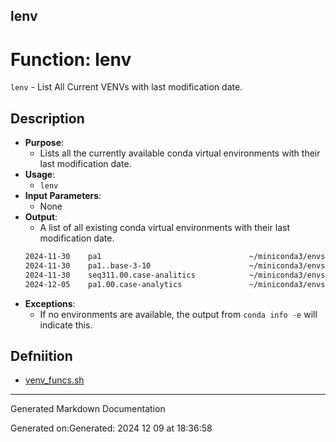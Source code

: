 ## lenv
# Function: lenv
`lenv` - List All Current VENVs with last modification date.
## Description
- **Purpose**: 
  - Lists all the currently available conda virtual environments with their last modification date.
- **Usage**: 
  - `lenv`
- **Input Parameters**: 
  - None
- **Output**: 
  - A list of all existing conda virtual environments with their last modification date.
  ```bash
  2024-11-30    pa1                                 ~/miniconda3/envs/pa1
  2024-11-30    pa1..base-3-10                      ~/miniconda3/envs/pa1..base-3-10
  2024-11-30    seq311.00.case-analitics            ~/miniconda3/envs/seq311.00.case-analitics
  2024-12-05    pa1.00.case-analytics               ~/miniconda3/envs/pa1.00.case-analytics
  ```
- **Exceptions**: 
  - If no environments are available, the output from `conda info -e` will indicate this.

## Defniition 

* [venv_funcs.sh](/bin/shinclude/venv_funcs.sh/venv_funcs_sh.md)


---

Generated Markdown Documentation

Generated on:Generated: 2024 12 09 at 18:36:58
